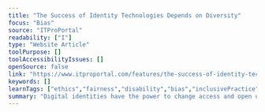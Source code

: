 ```yaml
---
title: "The Success of Identity Technologies Depends on Diversity"
focus: "Bias"
source: "ITProPortal"
readability: ["I"]
type: "Website Article"
toolPurpose: []
toolAccessibilityIssues: []
openSource: false
link: "https://www.itproportal.com/features/the-success-of-identity-technologies-depends-on-diversity/"
keywords: []
learnTags: ["ethics","fairness","disability","bias","inclusivePractice"]
summary: "Digital identities have the power to change access and open up a new world of inclusion for billions of people, but half of the planet doesn’t currently have access to the internet and modern services, curbing the potential innovation that comes with inclusivity. "
---
```


